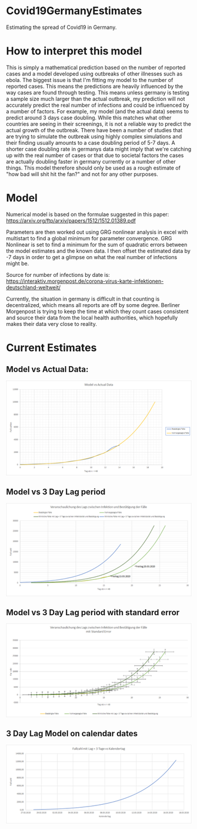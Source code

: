 # Covid19GermanyEstimates
Estimating the spread of Covid19 in Germany.

# How to interpret this model

This is simply a mathematical prediction based on the number of reported cases and a model developed using outbreaks of other illnesses such as ebola. The biggest issue is that I'm fitting my model to the number of reported cases. This means the predictions are heavily influenced by the way cases are found through testing. This means unless germany is testing a sample size much larger than the actual outbreak, my prediction will not accurately predict the real number of infections and could be influenced by a number of factors. 
For example, my model (and the actual data) seems to predict around 3 days case doubling. While this matches what other countries are seeing in their screenings, it is not a reliable way to predict the actual growth of the outbreak. 
There have been a number of studies that are trying to simulate the outbreak using highly complex simulations and their finding usually amounts to a case doubling period of 5-7 days.
A shorter case doubling rate in germanys data might imply that we're catching up with the real number of cases or that due to societal factors the cases are actually doubling faster in germany currently or a number of other things. 
This model therefore should only be used as a rough estimate of "how bad will shit hit the fan?" and not for any other purposes.

# Model

Numerical model is based on the formulae suggested in this paper:
https://arxiv.org/ftp/arxiv/papers/1512/1512.01389.pdf

Parameters are then worked out using GRG nonlinear analysis in excel with multistart to find a global minimum for parameter convergence.
GRG Nonlinear is set to find a minimum for the sum of quadratic errors between the model estimates and the known data.
I then offset the estimated data by -7 days in order to get a glimpse on what the real number of infections might be.

Source for number of infections by date is:
https://interaktiv.morgenpost.de/corona-virus-karte-infektionen-deutschland-weltweit/

Currently, the situation in germany is difficult in that counting is decentralized, which means all reports are off by some degree. Berliner Morgenpost is trying to keep the time at which they count cases consistent and source their data from the local health authorities, which hopefully makes their data very close to reality.

# Current Estimates

## Model vs Actual Data:

![Model vs Actual Data](https://github.com/BenK-XOA/Covid19GermanyEstimates/blob/master/Covid19_Germany_Estimates/Graph_Pictures_08-03-2020/ModelVsActualData.PNG)

## Model vs 3 Day Lag period

![Model vs 3 Day Lag period](https://github.com/BenK-XOA/Covid19GermanyEstimates/blob/master/Covid19_Germany_Estimates/Graph_Pictures_08-03-2020/ModeledInfectionsVs7DayLag.PNG)

## Model vs 3 Day Lag period with standard error

![Model vs 3 Day Lag period with standard error](https://github.com/BenK-XOA/Covid19GermanyEstimates/blob/master/Covid19_Germany_Estimates/Graph_Pictures_08-03-2020/ModeledInfectionsVs7DayLagWithStandardError.PNG)

## 3 Day Lag Model on calendar dates

![Model vs 7 Day Lag period with standard error](https://github.com/BenK-XOA/Covid19GermanyEstimates/blob/master/Covid19_Germany_Estimates/Graph_Pictures_08-03-2020/7DayLagModelCalendarDates.PNG)
